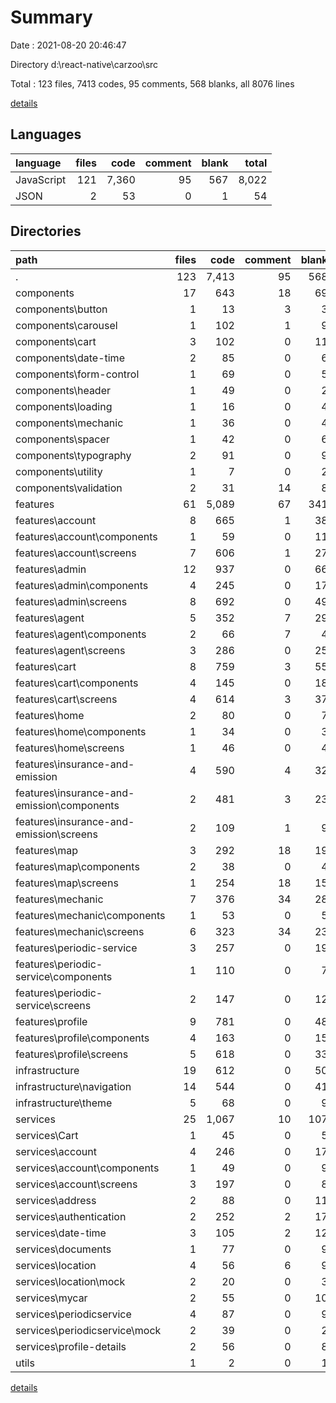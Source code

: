 # Summary

Date : 2021-08-20 20:46:47

Directory d:\react-native\carzoo\src

Total : 123 files,  7413 codes, 95 comments, 568 blanks, all 8076 lines

[details](details.md)

## Languages
| language | files | code | comment | blank | total |
| :--- | ---: | ---: | ---: | ---: | ---: |
| JavaScript | 121 | 7,360 | 95 | 567 | 8,022 |
| JSON | 2 | 53 | 0 | 1 | 54 |

## Directories
| path | files | code | comment | blank | total |
| :--- | ---: | ---: | ---: | ---: | ---: |
| . | 123 | 7,413 | 95 | 568 | 8,076 |
| components | 17 | 643 | 18 | 69 | 730 |
| components\button | 1 | 13 | 3 | 3 | 19 |
| components\carousel | 1 | 102 | 1 | 9 | 112 |
| components\cart | 3 | 102 | 0 | 11 | 113 |
| components\date-time | 2 | 85 | 0 | 6 | 91 |
| components\form-control | 1 | 69 | 0 | 5 | 74 |
| components\header | 1 | 49 | 0 | 2 | 51 |
| components\loading | 1 | 16 | 0 | 4 | 20 |
| components\mechanic | 1 | 36 | 0 | 4 | 40 |
| components\spacer | 1 | 42 | 0 | 6 | 48 |
| components\typography | 2 | 91 | 0 | 9 | 100 |
| components\utility | 1 | 7 | 0 | 2 | 9 |
| components\validation | 2 | 31 | 14 | 8 | 53 |
| features | 61 | 5,089 | 67 | 341 | 5,497 |
| features\account | 8 | 665 | 1 | 38 | 704 |
| features\account\components | 1 | 59 | 0 | 11 | 70 |
| features\account\screens | 7 | 606 | 1 | 27 | 634 |
| features\admin | 12 | 937 | 0 | 66 | 1,003 |
| features\admin\components | 4 | 245 | 0 | 17 | 262 |
| features\admin\screens | 8 | 692 | 0 | 49 | 741 |
| features\agent | 5 | 352 | 7 | 29 | 388 |
| features\agent\components | 2 | 66 | 7 | 4 | 77 |
| features\agent\screens | 3 | 286 | 0 | 25 | 311 |
| features\cart | 8 | 759 | 3 | 55 | 817 |
| features\cart\components | 4 | 145 | 0 | 18 | 163 |
| features\cart\screens | 4 | 614 | 3 | 37 | 654 |
| features\home | 2 | 80 | 0 | 7 | 87 |
| features\home\components | 1 | 34 | 0 | 3 | 37 |
| features\home\screens | 1 | 46 | 0 | 4 | 50 |
| features\insurance-and-emission | 4 | 590 | 4 | 32 | 626 |
| features\insurance-and-emission\components | 2 | 481 | 3 | 23 | 507 |
| features\insurance-and-emission\screens | 2 | 109 | 1 | 9 | 119 |
| features\map | 3 | 292 | 18 | 19 | 329 |
| features\map\components | 2 | 38 | 0 | 4 | 42 |
| features\map\screens | 1 | 254 | 18 | 15 | 287 |
| features\mechanic | 7 | 376 | 34 | 28 | 438 |
| features\mechanic\components | 1 | 53 | 0 | 5 | 58 |
| features\mechanic\screens | 6 | 323 | 34 | 23 | 380 |
| features\periodic-service | 3 | 257 | 0 | 19 | 276 |
| features\periodic-service\components | 1 | 110 | 0 | 7 | 117 |
| features\periodic-service\screens | 2 | 147 | 0 | 12 | 159 |
| features\profile | 9 | 781 | 0 | 48 | 829 |
| features\profile\components | 4 | 163 | 0 | 15 | 178 |
| features\profile\screens | 5 | 618 | 0 | 33 | 651 |
| infrastructure | 19 | 612 | 0 | 50 | 662 |
| infrastructure\navigation | 14 | 544 | 0 | 41 | 585 |
| infrastructure\theme | 5 | 68 | 0 | 9 | 77 |
| services | 25 | 1,067 | 10 | 107 | 1,184 |
| services\Cart | 1 | 45 | 0 | 5 | 50 |
| services\account | 4 | 246 | 0 | 17 | 263 |
| services\account\components | 1 | 49 | 0 | 9 | 58 |
| services\account\screens | 3 | 197 | 0 | 8 | 205 |
| services\address | 2 | 88 | 0 | 11 | 99 |
| services\authentication | 2 | 252 | 2 | 17 | 271 |
| services\date-time | 3 | 105 | 2 | 12 | 119 |
| services\documents | 1 | 77 | 0 | 9 | 86 |
| services\location | 4 | 56 | 6 | 9 | 71 |
| services\location\mock | 2 | 20 | 0 | 3 | 23 |
| services\mycar | 2 | 55 | 0 | 10 | 65 |
| services\periodicservice | 4 | 87 | 0 | 9 | 96 |
| services\periodicservice\mock | 2 | 39 | 0 | 2 | 41 |
| services\profile-details | 2 | 56 | 0 | 8 | 64 |
| utils | 1 | 2 | 0 | 1 | 3 |

[details](details.md)